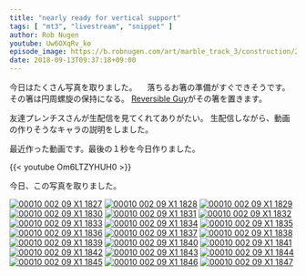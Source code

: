 ```yaml
---
title: "nearly ready for vertical support"
tags: [ "mt3", "livestream", "snippet" ]
author: Rob Nugen
youtube: Uw6OXqRv_ko
episode_image: https://b.robnugen.com/art/marble_track_3/construction/2018/nearly_ready_for_vertical_support.jpg
date: 2018-09-13T09:37:18+09:00
---
```


今日はたくさん写真を取りました。 <!-- I took a lot of pictures today -->　落ちるお箸の準備がすぐできそうです。  <!-- Very soon we will be ready for the falling chopstick --> その箸は円周螺旋の保持になる。<!-- that chopstick will be used to hold the outer spiral --> [Reversible Guy](/rg)がその箸を置きます。<!-- RG will put the chopstick in place -->

友達プレンチスさんが生配信を見てくれてありがたい。 <!-- Thanks to Prentiss for watching my livestream --> 生配信しながら、動画の作りそうなキャラの説明をしました。　<!-- while streaming, I introduced the characters -->



最近作った動画です。最後の１秒を今日作りました。<!-- This is the latest snippet.  The last second is new from today. -->

{{< youtube Om6LTZYHUH0 >}}

今日、この写真を取りました。<!-- these are the frames I took today -->

[![00010 002 09 X1 1827](//b.robnugen.com/art/marble_track_3/frames/2018/thumbs/00010_002_09_X1_1827.jpg)](//b.robnugen.com/art/marble_track_3/frames/2018/00010_002_09_X1_1827.jpg)
[![00010 002 09 X1 1828](//b.robnugen.com/art/marble_track_3/frames/2018/thumbs/00010_002_09_X1_1828.jpg)](//b.robnugen.com/art/marble_track_3/frames/2018/00010_002_09_X1_1828.jpg)
[![00010 002 09 X1 1829](//b.robnugen.com/art/marble_track_3/frames/2018/thumbs/00010_002_09_X1_1829.jpg)](//b.robnugen.com/art/marble_track_3/frames/2018/00010_002_09_X1_1829.jpg)
[![00010 002 09 X1 1830](//b.robnugen.com/art/marble_track_3/frames/2018/thumbs/00010_002_09_X1_1830.jpg)](//b.robnugen.com/art/marble_track_3/frames/2018/00010_002_09_X1_1830.jpg)
[![00010 002 09 X1 1831](//b.robnugen.com/art/marble_track_3/frames/2018/thumbs/00010_002_09_X1_1831.jpg)](//b.robnugen.com/art/marble_track_3/frames/2018/00010_002_09_X1_1831.jpg)
[![00010 002 09 X1 1832](//b.robnugen.com/art/marble_track_3/frames/2018/thumbs/00010_002_09_X1_1832.jpg)](//b.robnugen.com/art/marble_track_3/frames/2018/00010_002_09_X1_1832.jpg)
[![00010 002 09 X1 1833](//b.robnugen.com/art/marble_track_3/frames/2018/thumbs/00010_002_09_X1_1833.jpg)](//b.robnugen.com/art/marble_track_3/frames/2018/00010_002_09_X1_1833.jpg)
[![00010 002 09 X1 1834](//b.robnugen.com/art/marble_track_3/frames/2018/thumbs/00010_002_09_X1_1834.jpg)](//b.robnugen.com/art/marble_track_3/frames/2018/00010_002_09_X1_1834.jpg)
[![00010 002 09 X1 1835](//b.robnugen.com/art/marble_track_3/frames/2018/thumbs/00010_002_09_X1_1835.jpg)](//b.robnugen.com/art/marble_track_3/frames/2018/00010_002_09_X1_1835.jpg)
[![00010 002 09 X1 1836](//b.robnugen.com/art/marble_track_3/frames/2018/thumbs/00010_002_09_X1_1836.jpg)](//b.robnugen.com/art/marble_track_3/frames/2018/00010_002_09_X1_1836.jpg)
[![00010 002 09 X1 1837](//b.robnugen.com/art/marble_track_3/frames/2018/thumbs/00010_002_09_X1_1837.jpg)](//b.robnugen.com/art/marble_track_3/frames/2018/00010_002_09_X1_1837.jpg)
[![00010 002 09 X1 1838](//b.robnugen.com/art/marble_track_3/frames/2018/thumbs/00010_002_09_X1_1838.jpg)](//b.robnugen.com/art/marble_track_3/frames/2018/00010_002_09_X1_1838.jpg)
[![00010 002 09 X1 1839](//b.robnugen.com/art/marble_track_3/frames/2018/thumbs/00010_002_09_X1_1839.jpg)](//b.robnugen.com/art/marble_track_3/frames/2018/00010_002_09_X1_1839.jpg)
[![00010 002 09 X1 1840](//b.robnugen.com/art/marble_track_3/frames/2018/thumbs/00010_002_09_X1_1840.jpg)](//b.robnugen.com/art/marble_track_3/frames/2018/00010_002_09_X1_1840.jpg)
[![00010 002 09 X1 1841](//b.robnugen.com/art/marble_track_3/frames/2018/thumbs/00010_002_09_X1_1841.jpg)](//b.robnugen.com/art/marble_track_3/frames/2018/00010_002_09_X1_1841.jpg)
[![00010 002 09 X1 1842](//b.robnugen.com/art/marble_track_3/frames/2018/thumbs/00010_002_09_X1_1842.jpg)](//b.robnugen.com/art/marble_track_3/frames/2018/00010_002_09_X1_1842.jpg)
[![00010 002 09 X1 1843](//b.robnugen.com/art/marble_track_3/frames/2018/thumbs/00010_002_09_X1_1843.jpg)](//b.robnugen.com/art/marble_track_3/frames/2018/00010_002_09_X1_1843.jpg)
[![00010 002 09 X1 1844](//b.robnugen.com/art/marble_track_3/frames/2018/thumbs/00010_002_09_X1_1844.jpg)](//b.robnugen.com/art/marble_track_3/frames/2018/00010_002_09_X1_1844.jpg)
[![00010 002 09 X1 1845](//b.robnugen.com/art/marble_track_3/frames/2018/thumbs/00010_002_09_X1_1845.jpg)](//b.robnugen.com/art/marble_track_3/frames/2018/00010_002_09_X1_1845.jpg)
[![00010 002 09 X1 1846](//b.robnugen.com/art/marble_track_3/frames/2018/thumbs/00010_002_09_X1_1846.jpg)](//b.robnugen.com/art/marble_track_3/frames/2018/00010_002_09_X1_1846.jpg)
[![00010 002 09 X1 1847](//b.robnugen.com/art/marble_track_3/frames/2018/thumbs/00010_002_09_X1_1847.jpg)](//b.robnugen.com/art/marble_track_3/frames/2018/00010_002_09_X1_1847.jpg)

